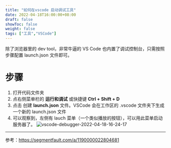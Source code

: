 ```yaml
---
title: "如何在vscode 启动调试工具"
date: 2022-04-18T16:00:00+08:00
draft: false
showToc: false
weight: false
tags: ["工具","VSCode"]
---
```


除了浏览器里的 dev tool，非常牛逼的 VS Code 也内置了调试控制台，只需按照步骤配置 launch.json 文件即可。

# 步骤

1. 打开代码文件夹
2. 点右侧菜单栏的 **运行和调试** 或快捷键 **Ctrl + Shift + D**
3. 点击 创建 **launch.json** 文件。VSCode 会在工作区的 .vscode 文件夹下生成一个新的 launch.json 文件
4. 可以观察到，左侧有 lauch 菜单（一个类似播放的按钮），可以用此菜单启动服务器了。
   ![vscode-debugger-2022-04-18-16-24-17](https://blogpic-1308403500.file.myqcloud.com//posts-coversvscode-debugger-2022-04-18-16-24-17.png)

---

参考：https://segmentfault.com/a/1190000022804681

